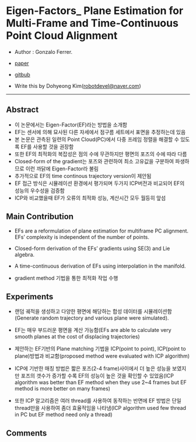 # Eigen-Factors_ Plane Estimation for Multi-Frame and Time-Continuous Point Cloud Alignment


- Author : Gonzalo Ferrer.

- [paper](https://www.researchgate.net/publication/335840674_Eigen-Factors_Plane_Estimation_for_Multi-Frame_and_Time-Continuous_Point_Cloud_Alignment)

- [gitbub](https://gitlab.com/gferrer/eigen-factors-iros2019)

- Write this by Dohyeong Kim(robotdevel@naver.com)
---

## Abstract

- 이 논문에서는 Eigen-Factor(EF)라는 방법을 소개함
- EF는 센서에 의해 묘사된 다른 자세에서 점구름 세트에서 표면을 추정하는데 있음  
- 본 논문은 관측된 일련의 Point Cloud(PC)에서 다중 프레임 정렬을 해결할 수 있도록 EF를 사용할 것을 권장함 
- 또한 EF의 최적화의 복잡성은 점의 수에 무관하지만 평면의 포즈의 수에 따라 다름
- Closed-form of the gradient는 포즈와 관련하여 최소 고유값을 구분하여 파생하므로 이런 까닭에 Eigen-Factor라 불림
- 추가적으로 EF의 time continous trajectory version이 제안됨
- EF 접근 방식은 시뮬레이션 환경에서 평가되며 두가지 ICP버전과 비교되어 EF의 성능의 우수성을 검증함
- ICP와 비교했을때 EF가 오류의 최적화 성능, 계산시간 모두 월등히 앞섬


## Main Contribution

- EFs are a reformulation of plane estimation for multiframe PC alignment. EFs’ complexity is independent of the number of points. 
- Closed-form derivation of the EFs’ gradients using SE(3) and Lie algebra. 
- A time-continuous derivation of EFs using interpolation in the manifold.

- gradient method 기법을 통한 최적화 작업 수행


## Experiments

- 랜덤 궤적을 생성하고 다양한 평면에 해당하는 합성 데이터를 시뮬레이션함(Generate random trajectory and various plane were simulated).
- EF는 매우 부드러운 평면을 계산 가능함(EFs are able to calculate very smooth planes at the cost of displacing trajectories)

- 제안하는 EF기반의 Plane matching 기법을 ICP(point to point), ICP(point to plane)방법과 비교함(proposed method were evaluated with ICP algorithm)
- ICP에 기반한 매칭 방법은 짧은 포즈(2-4 frame)사이에서 더 높은 성능을 보였지만 포즈의 갯수가 증가할 수록 EF의 성능이 높은 것을 확인할 수 있었음(ICP algorithm was better than EF method when they use 2~4 frames but EF method is more better on many frames)
- 또한 ICP 알고리즘은 여러 thread를 사용하여 동작하는 반면에 EF 방법은 단일 thread만을 사용하여 좀더 효율적임을 나타냄(ICP algorithm used few thread in PC but EF method need only a thread)

## Comments

